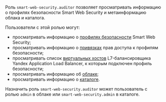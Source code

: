 Роль `smart-web-security.auditor` позволяет просматривать информацию о профилях безопасности Smart Web Security и метаинформацию облака и каталога.

Пользователи с этой ролью могут:
* просматривать информацию о [профилях безопасности](../../smartwebsecurity/concepts/profiles.md) Smart Web Security;
* просматривать информацию о [привязках](../../iam/concepts/access-control/index.md#access-bindings) прав доступа к профилям безопасности;
* просматривать список [виртуальных хостов](../../application-load-balancer/concepts/http-router.md#virtual-host) L7-балансировщика Yandex Application Load Balancer, к которым подключен профиль безопасности;
* просматривать информацию об [облаке](../../resource-manager/concepts/resources-hierarchy.md#cloud);
* просматривать информацию о [каталоге](../../resource-manager/concepts/resources-hierarchy.md#folder).

Назначить роль `smart-web-security.auditor` может пользователь с ролью `admin` в облаке или `smart-web-security.admin` в каталоге.
